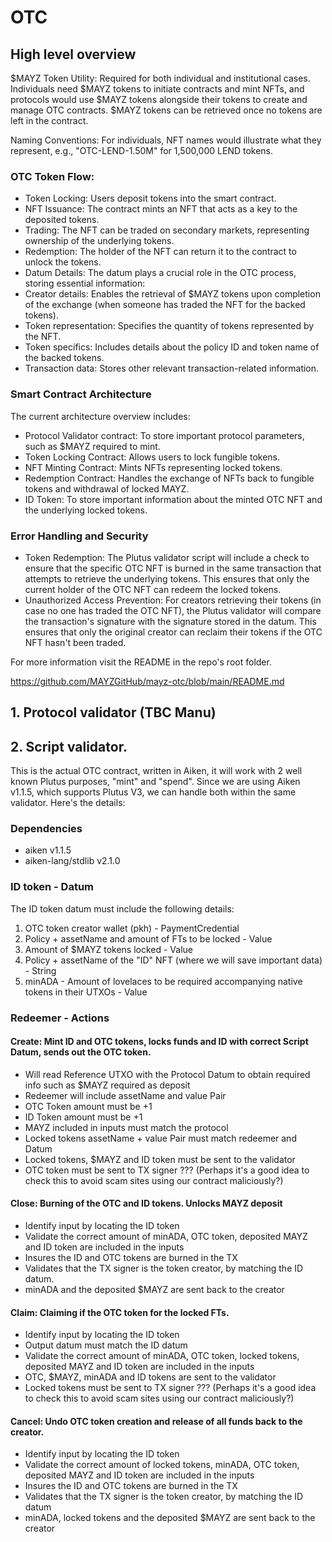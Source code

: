 # OTC

## High level overview

$MAYZ Token Utility: Required for both individual and institutional cases. Individuals need $MAYZ tokens to initiate contracts and mint NFTs, and protocols would use $MAYZ tokens alongside their tokens to create and manage OTC contracts. $MAYZ tokens can be retrieved once no tokens are left in the contract.

Naming Conventions: For individuals, NFT names would illustrate what they represent, e.g., "OTC-LEND-1.50M" for 1,500,000 LEND tokens.

### OTC Token Flow:

* Token Locking: Users deposit tokens into the smart contract.
* NFT Issuance: The contract mints an NFT that acts as a key to the deposited tokens.
* Trading: The NFT can be traded on secondary markets, representing ownership of the underlying tokens.
* Redemption: The holder of the NFT can return it to the contract to unlock the tokens.
* Datum Details: The datum plays a crucial role in the OTC process, storing essential information:
* Creator details: Enables the retrieval of $MAYZ tokens upon completion of the exchange (when someone has traded the NFT for the backed tokens).
* Token representation: Specifies the quantity of tokens represented by the NFT.
* Token specifics: Includes details about the policy ID and token name of the backed tokens.
* Transaction data: Stores other relevant transaction-related information.

### Smart Contract Architecture
The current architecture overview includes:

* Protocol Validator contract: To store important protocol parameters, such as $MAYZ required to mint.
* Token Locking Contract: Allows users to lock fungible tokens.
* NFT Minting Contract: Mints NFTs representing locked tokens.
* Redemption Contract: Handles the exchange of NFTs back to fungible tokens and withdrawal of locked MAYZ.
* ID Token: To store important information about the minted OTC NFT and the underlying locked tokens.

### Error Handling and Security
* Token Redemption: The Plutus validator script will include a check to ensure that the specific OTC NFT is burned in the same transaction that attempts to retrieve the underlying tokens. This ensures that only the current holder of the OTC NFT can redeem the locked tokens.
* Unauthorized Access Prevention: For creators retrieving their tokens (in case no one has traded the OTC NFT), the Plutus validator will compare the transaction's signature with the signature stored in the datum. This ensures that only the original creator can reclaim their tokens if the OTC NFT hasn't been traded.

For more information visit the README in the repo's root folder.

https://github.com/MAYZGitHub/mayz-otc/blob/main/README.md


## 1. Protocol validator (TBC Manu)


## 2. Script validator.
This is the actual OTC contract, written in Aiken, it will work with 2 well known Plutus purposes, "mint" and "spend". Since we are using Aiken v1.1.5, which supports Plutus V3, we can handle both within the same validator.
Here's the details:


### Dependencies
* aiken v1.1.5
* aiken-lang/stdlib v2.1.0


### ID token - Datum
The ID token datum must include the following details:

1. OTC token creator wallet (pkh) - PaymentCredential
2. Policy + assetName and amount of FTs to be locked - Value
4. Amount of $MAYZ tokens locked - Value
5. Policy + assetName of the "ID" NFT (where we will save important data) - String
6. minADA - Amount of lovelaces to be required accompanying native tokens in their UTXOs - Value


### Redeemer - Actions

#### Create: Mint ID and OTC tokens, locks funds and ID with correct Script Datum, sends out the OTC token.
* Will read Reference UTXO with the Protocol Datum to obtain required info such as $MAYZ required as deposit
* Redeemer will include assetName and value Pair
* OTC Token amount must be +1
* ID Token amount must be +1
* MAYZ included in inputs must match the protocol 
* Locked tokens assetName + value Pair must match redeemer and Datum
* Locked tokens, $MAYZ and ID token must be sent to the validator
* OTC token must be sent to TX signer ??? (Perhaps it's a good idea to check this to avoid scam sites using our contract maliciously?) 


#### Close:  Burning of the OTC and ID tokens. Unlocks MAYZ deposit
* Identify input by locating the ID token
* Validate the correct amount of minADA, OTC token, deposited MAYZ and ID token are included in the inputs
* Insures the ID and OTC tokens are burned in the TX
* Validates that the TX signer is the token creator, by matching the ID datum.
* minADA and the deposited $MAYZ are sent back to the creator


#### Claim:  Claiming if the OTC token for the locked FTs.
* Identify input by locating the ID token
* Output datum must match the ID datum
* Validate the correct amount of minADA, OTC token, locked tokens, deposited MAYZ and ID token are included in the inputs
* OTC, $MAYZ, minADA and ID tokens are sent to the validator
* Locked tokens must be sent to TX signer ??? (Perhaps it's a good idea to check this to avoid scam sites using our contract maliciously?)


#### Cancel: Undo OTC token creation and release of all funds back to the creator.
* Identify input by locating the ID token
* Validate the correct amount of locked tokens, minADA, OTC token, deposited MAYZ and ID token are included in the inputs
* Insures the ID and OTC tokens are burned in the TX
* Validates that the TX signer is the token creator, by matching the ID datum
* minADA, locked tokens and the deposited $MAYZ are sent back to the creator